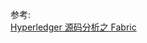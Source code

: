 







参考:   
[Hyperledger 源码分析之 Fabric](https://yeasy.gitbooks.io/hyperledger_code_fabric/content/overview.html)